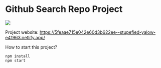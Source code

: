 # Github Search Repo Project

![](https://i.imgur.com/sW4Mb5j.png)

Project website: https://5feaae715e042e60d3b622ee--stupefied-yalow-e41963.netlify.app/

How to start this project?

```
npm install
npm start
```
